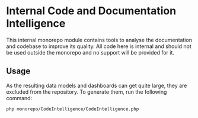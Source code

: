 # Internal Code and Documentation Intelligence

This internal monorepo module contains tools to analyse the documentation and codebase to improve its quality.
All code here is internal and should not be used outside the monorepo and no support will be provided for it.

## Usage

As the resulting data models and dashboards can get quite large, they are excluded from the repository.
To generate them, run the following command:

```bash
php monorepo/CodeIntelligence/CodeIntelligence.php
```
